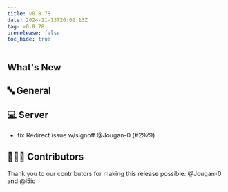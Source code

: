 ```yaml
---
title: v0.8.78
date: 2024-11-13T20:02:13Z
tag: v0.8.78
prerelease: false
toc_hide: true
---
```


## What's New
## 🔤 General
## 💻 Server

- fix Redirect issue w/signoff @Jougan-0 (#2979)

## 👨🏽‍💻 Contributors

Thank you to our contributors for making this release possible:
@Jougan-0 and @l5io

